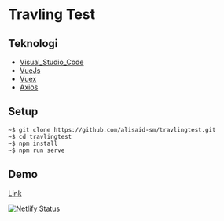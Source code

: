 # Travling Test

## Teknologi

- [Visual_Studio_Code](https://code.visualstudio.com/)
- [VueJs](https://vuejs.org/)
- [Vuex](https://vuex.vuejs.org/)
- [Axios](https://www.npmjs.com/package/axios)

## Setup
```
~$ git clone https://github.com/alisaid-sm/travlingtest.git
~$ cd travlingtest
~$ npm install
~$ npm run serve
```
## Demo

[Link](https://nostalgic-thompson-a5568e.netlify.app/)

[![Netlify Status](https://api.netlify.com/api/v1/badges/2dacc962-36d8-45f4-b512-0addc1ab0714/deploy-status)](https://app.netlify.com/sites/nostalgic-thompson-a5568e/deploys)